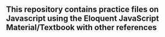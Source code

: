 ##  This repository contains practice files on  Javascript using the Eloquent JavaScript Material/Textbook with other references
